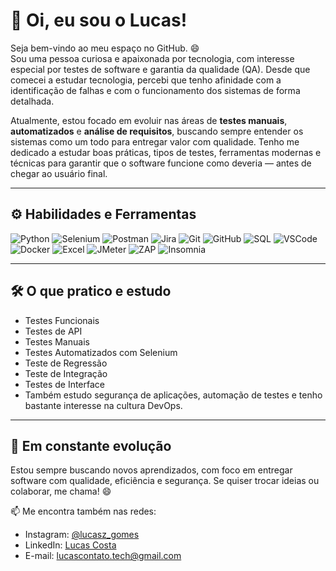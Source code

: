 # 👋 Oi, eu sou o Lucas!

Seja bem-vindo ao meu espaço no GitHub. 😄  
Sou uma pessoa curiosa e apaixonada por tecnologia, com interesse especial por testes de software e garantia da qualidade (QA). Desde que comecei a estudar tecnologia, percebi que tenho afinidade com a identificação de falhas e com o funcionamento dos sistemas de forma detalhada.

Atualmente, estou focado em evoluir nas áreas de **testes manuais**, **automatizados** e **análise de requisitos**, buscando sempre entender os sistemas como um todo para entregar valor com qualidade. Tenho me dedicado a estudar boas práticas, tipos de testes, ferramentas modernas e técnicas para garantir que o software funcione como deveria — antes de chegar ao usuário final.

---
## ⚙️ Habilidades e Ferramentas

![Python](https://img.shields.io/badge/Python-3776AB?style=for-the-badge&logo=python&logoColor=white)
![Selenium](https://img.shields.io/badge/Selenium-43B02A?style=for-the-badge&logo=selenium&logoColor=white)
![Postman](https://img.shields.io/badge/Postman-FF6C37?style=for-the-badge&logo=postman&logoColor=white)
![Jira](https://img.shields.io/badge/Jira-0052CC?style=for-the-badge&logo=jira&logoColor=white)
![Git](https://img.shields.io/badge/Git-F05032?style=for-the-badge&logo=git&logoColor=white)
![GitHub](https://img.shields.io/badge/GitHub-181717?style=for-the-badge&logo=github&logoColor=white)
![SQL](https://img.shields.io/badge/SQL-4479A1?style=for-the-badge&logo=mysql&logoColor=white)
![VSCode](https://img.shields.io/badge/VSCode-007ACC?style=for-the-badge&logo=visualstudiocode&logoColor=white)
![Docker](https://img.shields.io/badge/Docker-2496ED?style=for-the-badge&logo=docker&logoColor=white)
![Excel](https://img.shields.io/badge/Excel-217346?style=for-the-badge&logo=microsoft-excel&logoColor=white)
![JMeter](https://img.shields.io/badge/JMeter-D22128?style=for-the-badge&logo=apachejmeter&logoColor=white)
![ZAP](https://img.shields.io/badge/OWASP%20ZAP-000000?style=for-the-badge&logo=OWASP&logoColor=white)
![Insomnia](https://img.shields.io/badge/Insomnia-4000BF?style=for-the-badge&logo=insomnia&logoColor=white)

---
## 🛠️ O que pratico e estudo

- Testes Funcionais  
- Testes de API  
- Testes Manuais  
- Testes Automatizados com Selenium  
- Teste de Regressão  
- Teste de Integração  
- Testes de Interface  
- Também estudo segurança de aplicações, automação de testes e tenho bastante interesse na cultura DevOps.

---

## 🚀 Em constante evolução

Estou sempre buscando novos aprendizados, com foco em entregar software com qualidade, eficiência e segurança. Se quiser trocar ideias ou colaborar, me chama! 😄

📫 Me encontra também nas redes:

- Instagram: [@lucasz_gomes](https://instagram.com/lucasz_gomes)
- LinkedIn: [Lucas Costa](https://www.linkedin.com/in/lucas-costa-584355339?utm_source=share&utm_campaign=share_via&utm_content=profile&utm_medium=android_app)
- E-mail: lucascontato.tech@gmail.com
